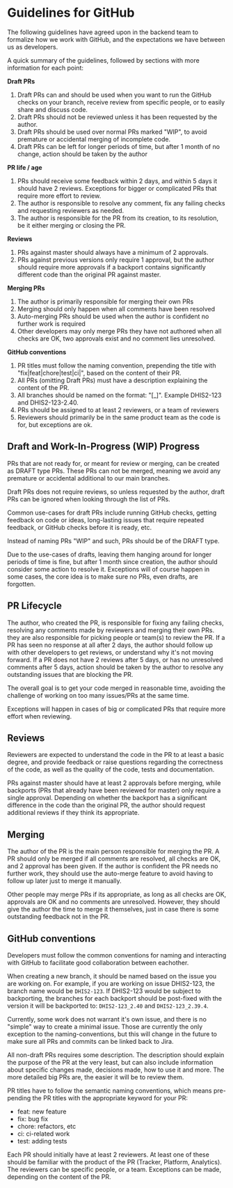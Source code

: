 # Guidelines for GitHub

The following guidelines have agreed upon in the backend team to formalize how we work with GitHub, and the expectations we have between us as developers.

A quick summary of the guidelines, followed by sections with more information for each point:

**Draft PRs**
1. Draft PRs can and should be used when you want to run the GitHub checks on your branch, receive review from specific people, or to easily share and discuss code.
2. Draft PRs should not be reviewed unless it has been requested by the author.
3. Draft PRs should be used over normal PRs marked "WIP", to avoid premature or accidental merging of incomplete code.
4. Draft PRs can be left for longer periods of time, but after 1 month of no change, action should be taken by the author

**PR life / age**
1. PRs should receive some feedback within 2 days, and within 5 days it should have 2 reviews. Exceptions for bigger or complicated PRs that require more effort to review.
2. The author is responsible to resolve any comment, fix any failing checks and requesting reviewers as needed.
3. The author is responsible for the PR from its creation, to its resolution, be it either merging or closing the PR.

**Reviews**
1. PRs against master should always have a minimum of 2 approvals.
2. PRs against previous versions only require 1 approval, but the author should require more approvals if a backport contains significantly different code than the original PR against master.

**Merging PRs**
1. The author is primarily responsible for merging their own PRs
2. Merging should only happen when all comments have been resolved
3. Auto-merging PRs should be used when the author is confident no further work is required
4. Other developers may only merge PRs they have not authored when all checks are OK, two approvals exist and no comment lies unresolved.


**GitHub conventions**
1. PR titles must follow the naming convention, prepending the title with "fix|feat|chore|test|ci|", based on the content of their PR.
2. All PRs (omitting Draft PRs) must have a description explaining the content of the PR.
3. All branches should be named on the format: "<Jira-issue-number>[_<version>]". Example DHIS2-123 and DHIS2-123-2.40.
4. PRs should be assigned to at least 2 reviewers, or a team of reviewers
5. Reviewers should primarily be in the same product team as the code is for, but exceptions are ok.


## Draft and Work-In-Progress (WIP) Progress
PRs that are not ready for, or meant for review or merging, can be created as DRAFT type PRs. These PRs can not be merged, meaning we avoid any premature or accidental additional to our main branches.

Draft PRs does not require reviews, so unless requested by the author, draft PRs can be ignored when looking through the list of PRs.

Common use-cases for draft PRs include running GitHub checks, getting feedback on code or ideas, long-lasting issues that require repeated feedback, or GitHub checks before it is ready, etc.

Instead of naming PRs "WIP" and such, PRs should be of the DRAFT type.

Due to the use-cases of drafts, leaving them hanging around for longer periods of time is fine, but after 1 month since creation, the author should consider some action to resolve it. Exceptions will of course happen in some cases, the core idea is to make sure no PRs, even drafts, are forgotten.

## PR Lifecycle
The author, who created the PR, is responsible for fixing any failing checks, resolving any comments made by reviewers and merging their own PRs. they are also responsible for picking people or team(s) to review the PR.
If a PR has seen no response at all after 2 days, the author should follow up with other developers to get reviews, or understand why it's not moving forward.
If a PR does not have 2 reviews after 5 days, or has no unresolved comments after 5 days, action should be taken by the author to resolve any outstanding issues that are blocking the PR.

The overall goal is to get your code merged in reasonable time, avoiding the challenge of working on too many issues/PRs at the same time.

Exceptions will happen in cases of big or complicated PRs that require more effort when reviewing.

## Reviews
Reviewers are expected to understand the code in the PR to at least a basic degree, and provide feedback or raise questions regarding the correctness of the code, as well as the quality of the code, tests and documentation. 

PRs against master should have at least 2 approvals before merging, while backports (PRs that already have been reviewed for master) only require a single approval. Depending on whether the backport has a significant difference in the code than the original PR, the author should request additional reviews if they think its appropriate.

## Merging
The author of the PR is the main person responsible for merging the PR. A PR should only be merged if all comments are resolved, all checks are OK, and 2 approval has been given. If the author is confident the PR needs no further work, they should use the auto-merge feature to avoid having to follow up later just to merge it manually.

Other people may merge PRs if its appropriate, as long as all checks are OK, approvals are OK and no comments are unresolved. However, they should give the author the time to merge it themselves, just in case there is some outstanding feedback not in the PR.

## GitHub conventions
Developers must follow the common conventions for naming and interacting with GitHub to facilitate good collaboration between eachother.

When creating a new branch, it should be named based on the issue you are working on. For example, if you are working on issue DHIS2-123, the branch name would be `DHIS2-123`. If DHIS2-123 would be subject to backporting, the branches for each backport should be post-fixed with the version it will be backported to: `DHIS2-123_2.40` and `DHIS2-123_2.39.4`.

Currently, some work does not warrant it's own issue, and there is no "simple" way to create a minimal issue. Those are currently the only exception to the naming-conventions, but this will change in the future to make sure all PRs and commits can be linked back to Jira.

All non-draft PRs requires some description. The description should explain the purpose of the PR at the very least, but can also include information about specific changes made, decisions made, how to use it and more. The more detailed big PRs are, the easier it will be to review them.

PR titles have to follow the semantic naming conventions, which means pre-pending the PR titles with the appropriate keyword for your PR:
- feat: new feature
- fix: bug fix
- chore: refactors, etc
- ci: ci-related work
- test: adding tests

Each PR should initially have at least 2 reviewers. At least one of these should be familiar with the product of the PR (Tracker, Platform, Analytics). The reviewers can be specific people, or a team. Exceptions can be made, depending on the content of the PR.

